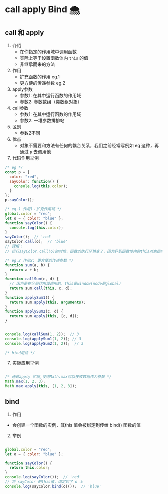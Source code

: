 
# call apply Bind 🌨
## call 和 apply 
1. 介绍
   - 在你指定的作用域中调用函数
   - 实际上等于设置函数体内 `this` 的值
   - 非继承而来的方法
2. 作用
   - 扩充函数的作用 eg.1
   - 更方便的传递参数 eg.2
3. apply参数
   - 参数1: 在其中运行函数的作用域
   - 参数2: 参数数组（类数组对象）
4. call参数
   - 参数1: 在其中运行函数的作用域
   - 参数2: 一堆参数排排站
5. 区别
   - 参数2不同
6. 优点
   - 对象不需要和方法有任何的耦合关系，我们之前经常写例如 eg 这种，再通过 `p` 去调用他
7. 代码作用举例

```javascript
/* eg */
const p = {
  color: "red",
  sayColor: function() {
    console.log(this.color);
  }
};
p.sayColor();

/* eg.1 作用1：扩充作用域 */
global.color = "red";
let o = { color: "blue" };
function sayColor() {
  console.log(this.color);
}
sayColor();  // 'red'
sayColor.call(o);  // 'blue'
// 理解：
// 运行sayColor.call(o)的时候，函数的执行环境变了，因为辞职函数体内的this对象指向了o 

/* eg.2 作用2: 更方便的传递参数 */
function sum(a, b) {
  return a + b;
}
function callSum(c, d) {
  // 因为是在全局作用域调用的，this是window(node是global)
  return sum.call(this, c, d);  
}
function applySum1() {
  return sum.apply(this, arguments);
}
function applySum2(c, d) {
  return sum.apply(this, [c, d]);
}


console.log(callSum(1, 2));  // 3
console.log(applySum1(1, 2)); // 3
console.log(applySum2(1, 2));  // 3
 
/* bind用法 */


```
7. 实际应用举例

```javascript

/* 通过apply 扩展,使得Math.max可以接收数组作为参数 */
Math.max(1, 2, 3);
Math.max.apply(this, [1, 2, 3]);

```

## bind
1. 作用
  - 会创建一个函数的实例，其this 值会被绑定到传给 bind() 函数的值
2. 举例

```javascript

global.color = "red";
let o = { color: "blue" };

function sayColor() {
  return this.color;
}
console.log(sayColor());  // 'red'
// 将 sayColor 的this值，绑定到了 o 上
console.log(sayColor.bind(o)());  // 'blue'

```
